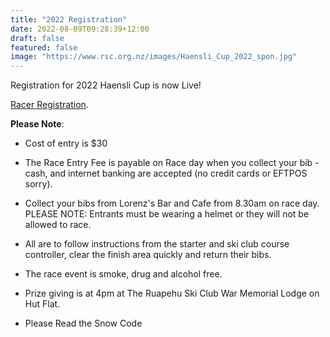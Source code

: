 ```yaml
---
title: "2022 Registration"
date: 2022-08-09T09:28:39+12:00
draft: false
featured: false
image: "https://www.rsc.org.nz/images/Haensli_Cup_2022_spon.jpg"
---
```


Registration for 2022 Haensli Cup is now Live!

[Racer Registration](https://registration.haenslicup.org.nz).

**Please Note**:
- Cost of entry is $30
- The Race Entry Fee is payable on Race day when you collect your bib - cash, and internet banking are accepted (no credit cards or EFTPOS sorry).

- Collect your bibs from Lorenz's Bar and Cafe from 8.30am on race day.
PLEASE NOTE: Entrants must be wearing a helmet or they will not be allowed to race.

- All are to follow instructions from the starter and ski club course controller, clear the finish area quickly and return their bibs.

- The race event is smoke, drug and alcohol free.

- Prize giving is at 4pm at The Ruapehu Ski Club War Memorial Lodge on Hut Flat.
- Please Read the Snow Code
